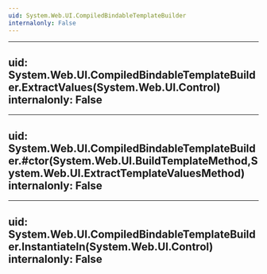 ```yaml
---
uid: System.Web.UI.CompiledBindableTemplateBuilder
internalonly: False
---
```


---
uid: System.Web.UI.CompiledBindableTemplateBuilder.ExtractValues(System.Web.UI.Control)
internalonly: False
---

---
uid: System.Web.UI.CompiledBindableTemplateBuilder.#ctor(System.Web.UI.BuildTemplateMethod,System.Web.UI.ExtractTemplateValuesMethod)
internalonly: False
---

---
uid: System.Web.UI.CompiledBindableTemplateBuilder.InstantiateIn(System.Web.UI.Control)
internalonly: False
---
